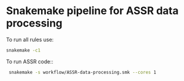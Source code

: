 
# Snakemake pipeline for ASSR data processing

To run all rules use:

```bash
snakemake -c1
```

To run ASSR code::

```bash
 snakemake -s workflow/ASSR-data-processing.smk --cores 1 
 ```
